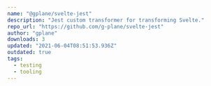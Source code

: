 ```yaml
---
name: "@gplane/svelte-jest"
description: "Jest custom transformer for transforming Svelte."
repo_url: "https://github.com/g-plane/svelte-jest"
author: "gplane"
downloads: 3
updated: "2021-06-04T08:51:53.936Z"
outdated: true
tags: 
  - testing
  - tooling
---
```

